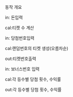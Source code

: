동작 개요

in: 돈입력

cal:티켓 수 계산

in: 당첨번호입력

cal:랜덤번호의 티켓 생성(오름차순)

out:티켓번호출력

in: 보너스번호 입력

cal:각 등수별 당첨 횟수, 수익률

out:각 등수별 당첨 횟수, 수익률